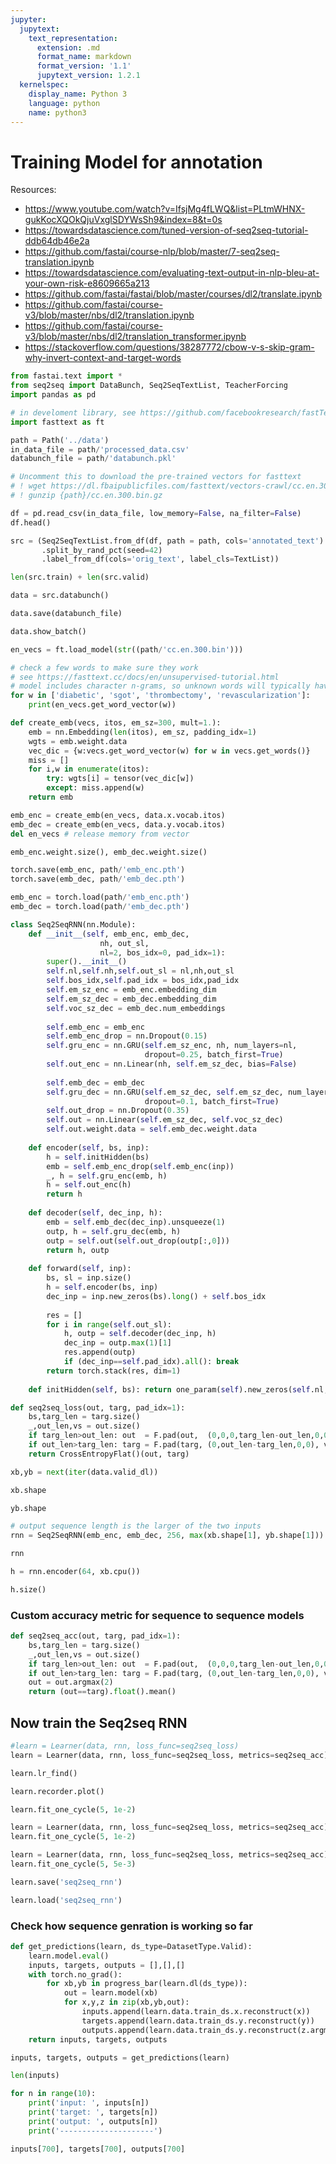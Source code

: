 ```yaml
---
jupyter:
  jupytext:
    text_representation:
      extension: .md
      format_name: markdown
      format_version: '1.1'
      jupytext_version: 1.2.1
  kernelspec:
    display_name: Python 3
    language: python
    name: python3
---
```


# Training Model for annotation

Resources:

* https://www.youtube.com/watch?v=IfsjMg4fLWQ&list=PLtmWHNX-gukKocXQOkQjuVxglSDYWsSh9&index=8&t=0s
* https://towardsdatascience.com/tuned-version-of-seq2seq-tutorial-ddb64db46e2a
* https://github.com/fastai/course-nlp/blob/master/7-seq2seq-translation.ipynb
* https://towardsdatascience.com/evaluating-text-output-in-nlp-bleu-at-your-own-risk-e8609665a213
* https://github.com/fastai/fastai/blob/master/courses/dl2/translate.ipynb
* https://github.com/fastai/course-v3/blob/master/nbs/dl2/translation.ipynb
* https://github.com/fastai/course-v3/blob/master/nbs/dl2/translation_transformer.ipynb
* https://stackoverflow.com/questions/38287772/cbow-v-s-skip-gram-why-invert-context-and-target-words


```python
from fastai.text import *
from seq2seq import DataBunch, Seq2SeqTextList, TeacherForcing
import pandas as pd

# in develoment library, see https://github.com/facebookresearch/fastText to download, how to build, etc.
import fasttext as ft
```

```python
path = Path('../data')
in_data_file = path/'processed_data.csv'
databunch_file = path/'databunch.pkl'
```

```python
# Uncomment this to download the pre-trained vectors for fasttext
# ! wget https://dl.fbaipublicfiles.com/fasttext/vectors-crawl/cc.en.300.bin.gz -P {path}
# ! gunzip {path}/cc.en.300.bin.gz
```

```python
df = pd.read_csv(in_data_file, low_memory=False, na_filter=False)
df.head()
```

```python
src = (Seq2SeqTextList.from_df(df, path = path, cols='annotated_text')
       .split_by_rand_pct(seed=42)
       .label_from_df(cols='orig_text', label_cls=TextList))
```

```python
len(src.train) + len(src.valid)
```

```python
data = src.databunch()
```

```python
data.save(databunch_file)
```

```python
data.show_batch()
```

```python
en_vecs = ft.load_model(str((path/'cc.en.300.bin')))
```

```python
# check a few words to make sure they work
# see https://fasttext.cc/docs/en/unsupervised-tutorial.html
# model includes character n-grams, so unknown words will typically have vectors based on contained substrings
for w in ['diabetic', 'sgot', 'thrombectomy', 'revascularization']:
    print(en_vecs.get_word_vector(w))
```

```python
def create_emb(vecs, itos, em_sz=300, mult=1.):
    emb = nn.Embedding(len(itos), em_sz, padding_idx=1)
    wgts = emb.weight.data
    vec_dic = {w:vecs.get_word_vector(w) for w in vecs.get_words()}
    miss = []
    for i,w in enumerate(itos):
        try: wgts[i] = tensor(vec_dic[w])
        except: miss.append(w)
    return emb
```

```python
emb_enc = create_emb(en_vecs, data.x.vocab.itos)
emb_dec = create_emb(en_vecs, data.y.vocab.itos)
del en_vecs # release memory from vector
```

```python
emb_enc.weight.size(), emb_dec.weight.size()
```

```python
torch.save(emb_enc, path/'emb_enc.pth')
torch.save(emb_dec, path/'emb_dec.pth')
```

```python
emb_enc = torch.load(path/'emb_enc.pth')
emb_dec = torch.load(path/'emb_dec.pth')
```

```python
class Seq2SeqRNN(nn.Module):
    def __init__(self, emb_enc, emb_dec, 
                    nh, out_sl, 
                    nl=2, bos_idx=0, pad_idx=1):
        super().__init__()
        self.nl,self.nh,self.out_sl = nl,nh,out_sl
        self.bos_idx,self.pad_idx = bos_idx,pad_idx
        self.em_sz_enc = emb_enc.embedding_dim
        self.em_sz_dec = emb_dec.embedding_dim
        self.voc_sz_dec = emb_dec.num_embeddings
                 
        self.emb_enc = emb_enc
        self.emb_enc_drop = nn.Dropout(0.15)
        self.gru_enc = nn.GRU(self.em_sz_enc, nh, num_layers=nl,
                              dropout=0.25, batch_first=True)
        self.out_enc = nn.Linear(nh, self.em_sz_dec, bias=False)
        
        self.emb_dec = emb_dec
        self.gru_dec = nn.GRU(self.em_sz_dec, self.em_sz_dec, num_layers=nl,
                              dropout=0.1, batch_first=True)
        self.out_drop = nn.Dropout(0.35)
        self.out = nn.Linear(self.em_sz_dec, self.voc_sz_dec)
        self.out.weight.data = self.emb_dec.weight.data
        
    def encoder(self, bs, inp):
        h = self.initHidden(bs)
        emb = self.emb_enc_drop(self.emb_enc(inp))
        _, h = self.gru_enc(emb, h)
        h = self.out_enc(h)
        return h
    
    def decoder(self, dec_inp, h):
        emb = self.emb_dec(dec_inp).unsqueeze(1)
        outp, h = self.gru_dec(emb, h)
        outp = self.out(self.out_drop(outp[:,0]))
        return h, outp
        
    def forward(self, inp):
        bs, sl = inp.size()
        h = self.encoder(bs, inp)
        dec_inp = inp.new_zeros(bs).long() + self.bos_idx
        
        res = []
        for i in range(self.out_sl):
            h, outp = self.decoder(dec_inp, h)
            dec_inp = outp.max(1)[1]
            res.append(outp)
            if (dec_inp==self.pad_idx).all(): break
        return torch.stack(res, dim=1)
    
    def initHidden(self, bs): return one_param(self).new_zeros(self.nl, bs, self.nh)
```

```python
def seq2seq_loss(out, targ, pad_idx=1):
    bs,targ_len = targ.size()
    _,out_len,vs = out.size()
    if targ_len>out_len: out  = F.pad(out,  (0,0,0,targ_len-out_len,0,0), value=pad_idx)
    if out_len>targ_len: targ = F.pad(targ, (0,out_len-targ_len,0,0), value=pad_idx)
    return CrossEntropyFlat()(out, targ)
```

```python
xb,yb = next(iter(data.valid_dl))
```

```python
xb.shape
```

```python
yb.shape
```

```python
# output sequence length is the larger of the two inputs
rnn = Seq2SeqRNN(emb_enc, emb_dec, 256, max(xb.shape[1], yb.shape[1]))
```

```python
rnn
```

```python
h = rnn.encoder(64, xb.cpu())
```

```python
h.size()
```

### Custom accuracy metric for sequence to sequence models

```python
def seq2seq_acc(out, targ, pad_idx=1):
    bs,targ_len = targ.size()
    _,out_len,vs = out.size()
    if targ_len>out_len: out  = F.pad(out,  (0,0,0,targ_len-out_len,0,0), value=pad_idx)
    if out_len>targ_len: targ = F.pad(targ, (0,out_len-targ_len,0,0), value=pad_idx)
    out = out.argmax(2)
    return (out==targ).float().mean()
```

## Now train the Seq2seq RNN

```python
#learn = Learner(data, rnn, loss_func=seq2seq_loss)
learn = Learner(data, rnn, loss_func=seq2seq_loss, metrics=seq2seq_acc)

```

```python
learn.lr_find()
```

```python
learn.recorder.plot()
```

```python
learn.fit_one_cycle(5, 1e-2)
```

```python
learn = Learner(data, rnn, loss_func=seq2seq_loss, metrics=seq2seq_acc)
learn.fit_one_cycle(5, 1e-2)
```

```python
learn = Learner(data, rnn, loss_func=seq2seq_loss, metrics=seq2seq_acc)
learn.fit_one_cycle(5, 5e-3)
```

```python
learn.save('seq2seq_rnn')
```

```python
learn.load('seq2seq_rnn')
```

### Check how sequence genration is working so far

```python
def get_predictions(learn, ds_type=DatasetType.Valid):
    learn.model.eval()
    inputs, targets, outputs = [],[],[]
    with torch.no_grad():
        for xb,yb in progress_bar(learn.dl(ds_type)):
            out = learn.model(xb)
            for x,y,z in zip(xb,yb,out):
                inputs.append(learn.data.train_ds.x.reconstruct(x))
                targets.append(learn.data.train_ds.y.reconstruct(y))
                outputs.append(learn.data.train_ds.y.reconstruct(z.argmax(1)))
    return inputs, targets, outputs
```

```python
inputs, targets, outputs = get_predictions(learn)
```

```python
len(inputs)
```

```python
for n in range(10):
    print('input: ', inputs[n])
    print('target: ', targets[n])
    print('output: ', outputs[n])
    print('---------------------')
```

```python
inputs[700], targets[700], outputs[700]
```
